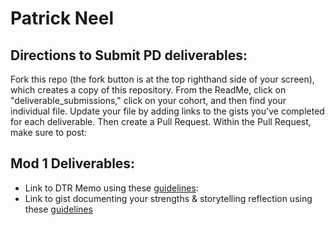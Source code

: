 # Patrick Neel

## Directions to Submit PD deliverables:
Fork this repo (the fork button is at the top righthand side of your screen), which creates a copy of this repository. From the ReadMe, click on "deliverable_submissions," click on your cohort, and then find your individual file. Update your file by adding links to the gists you've completed for each deliverable. Then create a Pull Request. Within the Pull Request, make sure to post:

## Mod 1 Deliverables:
* Link to DTR Memo using these [guidelines](https://gist.github.com/patneel87/85bc27308952d4ee21a9015d910824bf):
* Link to gist documenting your strengths & storytelling reflection using these [guidelines](https://gist.github.com/patneel87/b045a3b516e73a2463b70ee1f1899430)
